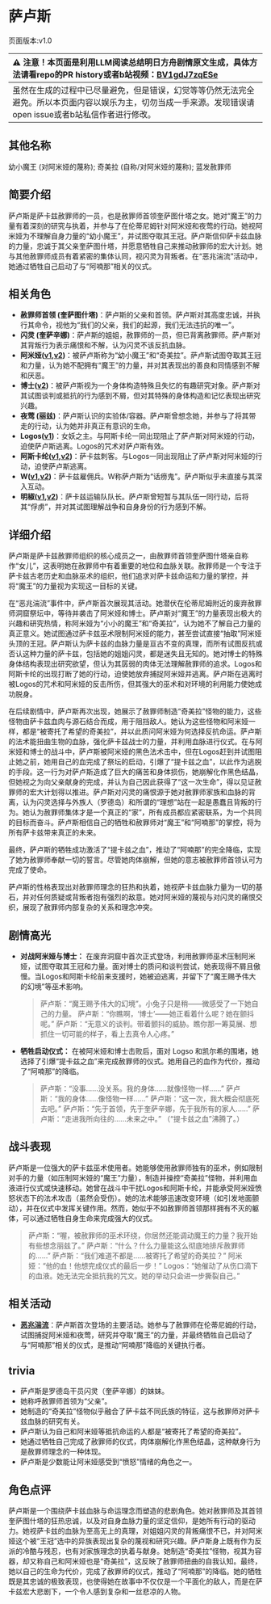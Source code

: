 # 萨卢斯
页面版本:v1.0
 

| :warning: 注意！本页面是利用LLM阅读总结明日方舟剧情原文生成，具体方法请看repo的PR history或者b站视频：[BV1gdJ7zqESe](https://www.bilibili.com/video/BV1gdJ7zqESe/)         |
|:----------------------------|
| 虽然在生成的过程中已尽量避免，但是错误，幻觉等等仍然无法完全避免。所以本页面内容以娱乐为主，切勿当成一手来源。发现错误请open issue或者b站私信作者进行修改。|



## 其他名称
幼小魔王 (对阿米娅的蔑称); 奇美拉 (自称/对阿米娅的蔑称); 蓝发赦罪师
## 简要介绍
萨卢斯是萨卡兹赦罪师的一员，也是赦罪师首领奎萨图什塔之女。她对“魔王”的力量有着深刻的研究与执着，并参与了在伦蒂尼姆针对阿米娅和夜莺的行动。她视阿米娅为不理解自身力量的“幼小魔王”，并试图夺取其王冠。萨卢斯信仰萨卡兹血脉的力量，忠诚于其父亲奎萨图什塔，并愿意牺牲自己来推动赦罪师的宏大计划。她与其他赦罪师成员有着紧密的集体认同，视闪灵为背叛者。在“恶兆湍流”活动中，她通过牺牲自己启动了与“阿喃那”相关的仪式。
## 相关角色
-   **赦罪师首领 (奎萨图什塔)**：萨卢斯的父亲和首领。萨卢斯对其高度忠诚，并执行其命令，视他为“我们的父亲，我们的起源，我们无法违抗的唯一”。
-   **闪灵 (奎萨辛娜)**：萨卢斯的姐姐，赦罪师的一员，但已背离赦罪师。萨卢斯对其背叛行为表示痛恨和不解，认为闪灵不该反抗血脉。
-   **阿米娅([v1](char_002_amiya.md),[v2](../char_v3/char_002_amiya.md))**：被萨卢斯称为“幼小魔王”和“奇美拉”。萨卢斯试图夺取其王冠和力量，认为她不配拥有“魔王”的力量，并对其表现出的善良和同情感到不解和厌恶。
-   **博士([v2](../char_v3/extended_char_bo_shi.md))**：被萨卢斯视为一个身体构造特殊且失忆的有趣研究对象。萨卢斯对其试图谈判或抵抗的行为感到不屑，但对其特殊的身体构造和记忆表现出研究兴趣。
-   **夜莺 (丽兹)**：萨卢斯认识的实验体/容器。萨卢斯曾想念她，并参与了将其带走的行动，认为她并非真正有意识的生命。
-   **Logos([v1](extended_char_Logos.md))**：女妖之主。与阿斯卡纶一同出现阻止了萨卢斯对阿米娅的行动，迫使萨卢斯逃离。Logos的咒术对萨卢斯有效。
-   **阿斯卡纶([v1](char_4132_ascln.md),[v2](../char_v3/char_4132_ascln.md))**：萨卡兹刺客。与Logos一同出现阻止了萨卢斯对阿米娅的行动，迫使萨卢斯逃离。
-   **W([v1](char_113_cqbw.md),[v2](../char_v3/char_113_cqbw.md))**：萨卡兹雇佣兵。W称萨卢斯为“话痨鬼”。萨卢斯似乎未直接与其深入互动。
-   **明椒([v1](char_4071_peper.md),[v2](../char_v3/char_4071_peper.md))**：萨卡兹运输队队长。萨卢斯曾短暂与其队伍一同行动，后将其“俘虏”，并对其试图理解战争和自身身份的行为感到不解。
## 详细介绍
萨卢斯是萨卡兹赦罪师组织的核心成员之一，由赦罪师首领奎萨图什塔亲自称作“女儿”，这表明她在赦罪师中有着重要的地位和血脉关联。赦罪师是一个专注于萨卡兹古老历史和血脉巫术的组织，他们追求对萨卡兹命运和力量的掌控，并将“魔王”的力量视为实现这一目标的关键。

在“恶兆湍流”事件中，萨卢斯首次展现其活动。她潜伏在伦蒂尼姆附近的废弃赦罪师洞窟祭坛中，等待并袭击了阿米娅和博士。萨卢斯对“魔王”的力量表现出极大的兴趣和研究热情，称阿米娅为“小小的魔王”和“奇美拉”，认为她不了解自己力量的真正意义。她试图通过萨卡兹巫术限制阿米娅的能力，甚至尝试直接“抽取”阿米娅头顶的王冠。萨卢斯认为萨卡兹的血脉力量是亘古不变的真理，而所有试图反抗或否认这种力量的萨卡兹，包括她的姐姐闪灵，都是迷失且无知的。她对博士的特殊身体结构表现出研究欲望，但认为其孱弱的肉体无法理解赦罪师的追求。Logos和阿斯卡纶的出现打断了她的行动，迫使她放弃捕捉阿米娅并逃离。萨卢斯在逃离时被Logos的咒术和阿米娅的反击所伤，但其强大的巫术和对环境的利用能力使她成功脱身。

在后续剧情中，萨卢斯再次出现，她展示了赦罪师制造“奇美拉”怪物的能力，这些怪物由萨卡兹血肉与源石结合而成，用于阻挡敌人。她认为这些怪物和阿米娅一样，都是“被寄托了希望的奇美拉”，并以此质问阿米娅为何选择反抗命运。萨卢斯的法术能扭曲生物的血脉，强化萨卡兹战士的力量，并利用血脉进行仪式。在与阿米娅和博士的战斗中，萨卢斯被阿米娅的黑色法术击中，但在Logos赶到并试图阻止她之前，她用自己的血完成了祭坛的启动，引爆了“提卡兹之血”，以此作为逃脱的手段。这一行为对萨卢斯造成了巨大的痛苦和身体损伤，她崩解化作黑色结晶，但她视之为向父亲献身的完成，并认为自己因此获得了“这一次生命”，得以见证赦罪师的宏大计划得以推进。萨卢斯对闪灵的痛恨源于她对赦罪师家族和血脉的背离，认为闪灵选择与外族人（罗德岛）和所谓的“理想”站在一起是愚蠢且背叛的行为。她认为赦罪师集体才是一个真正的“家”，所有成员都应紧密联系，为一个共同的目标而奋斗。萨卢斯相信自己的牺牲和赦罪师对“魔王”和“阿喃那”的掌控，将为所有萨卡兹带来真正的未来。

最终，萨卢斯的牺牲成功激活了“提卡兹之血”，推动了“阿喃那”的完全降临，实现了她为赦罪师奉献一切的誓言。尽管她肉体崩解，但她的意志被赦罪师首领认可为完成了使命。

萨卢斯的性格表现出对赦罪师理念的狂热和执着，她视萨卡兹血脉力量为一切的基石，并对任何质疑或背叛者抱有强烈的敌意。她对阿米娅的蔑视与对闪灵的痛恨交织，展现了赦罪师内部复杂的关系和理念冲突。
## 剧情高光
*   **对战阿米娅与博士：** 在废弃洞窟中首次正式登场，利用赦罪师巫术压制阿米娅，试图夺取其王冠和力量。面对博士的质问和谈判尝试，她表现得不屑且傲慢。当Logos和阿斯卡纶前来支援时，她被迫逃离，并留下了“魔王赐予伟大的幻境”等巫术影响。
    > 萨卢斯：“魔王赐予伟大的幻境”。小兔子只是稍——微感受了一下她自己的力量。
    > 萨卢斯：“你瞧啊，‘博士’——她正看着什么呢？她在颤抖呢。”
    > 萨卢斯：“无意义的谈判。带着颤抖的威胁。瞧你那一筹莫展、想抓住一切可能的样子，看上去真令人心疼。”
*   **牺牲启动仪式：** 在被阿米娅和博士击败后，面对 Logso 和凯尔希的围堵，她选择了引爆“提卡兹之血”来完成赦罪师的仪式。她用自己的血作为代价，推动了“阿喃那”的降临。
    > 萨卢斯：“没事......没关系。我的身体......就像怪物一样......”
    > 萨卢斯：“我的身体......像怪物一样......”
    > 萨卢斯：“这一次，我大概会彻底死去吧。”
    > 萨卢斯：“先于首领，先于奎萨辛娜，先于我所有的家人......”
    > 萨卢斯：“走进我所向往的......未来之中。”
    > （“提卡兹之血”沸腾了。）
## 战斗表现
萨卢斯是一位强大的萨卡兹巫术使用者。她能够使用赦罪师独有的巫术，例如限制对手的力量（如压制阿米娅的“魔王”力量），制造并操控“奇美拉”怪物，并利用血液进行仪式或快速移动。她曾在战斗中干扰Logos和阿斯卡纶，并能承受阿米娅愤怒状态下的法术攻击（虽然会受伤）。她的法术能够迅速改变环境（如引发地面颤动），并在仪式中发挥关键作用。然而，她似乎不如赦罪师首领那样拥有不灭的躯体，可以通过牺牲自身生命来完成强大的仪式。
> 萨卢斯：“喔，被赦罪师的巫术环绕，你居然还能调动魔王的力量？我开始有些想念丽兹了。”
> 萨卢斯：“什么？什么力量能这么彻底地排斥赦罪师的......”
> 萨卢斯：“我们难道不都是......被寄托了希望的奇美拉？”
> 阿米娅：“他的血！他想完成仪式的最后一步！”
> Logos：“她催动了从伤口滴下的血液。她无法完全抵抗我的咒文。她的举动只会进一步撕裂自己。”
## 相关活动
-   **[恶兆湍流](../stories/main_13.md)**：萨卢斯首次登场的主要活动。她参与了赦罪师在伦蒂尼姆的行动，试图捕捉阿米娅和夜莺，研究并夺取“魔王”的力量，并最终牺牲自己启动了与“阿喃那”相关的仪式，是推动“阿喃那”降临的关键执行者。
## trivia
*   萨卢斯是罗德岛干员闪灵（奎萨辛娜）的妹妹。
*   她称呼赦罪师首领为“父亲”。
*   她制造的“奇美拉”怪物似乎融合了萨卡兹不同氏族的特征，这与赦罪师对萨卡兹血脉的研究有关。
*   萨卢斯认为自己和阿米娅等抵抗命运的人都是“被寄托了希望的奇美拉”。
*   她通过牺牲自己完成了赦罪师的仪式，肉体崩解化作黑色结晶，这种献身行为是赦罪师理念的一种体现。
*   萨卢斯是少数能让阿米娅感受到“愤怒”情绪的角色之一。
## 角色点评
萨卢斯是一个围绕萨卡兹血脉与命运理念而塑造的悲剧角色。她对赦罪师及其首领奎萨图什塔的狂热忠诚，以及对自身血脉力量的坚定信仰，是她所有行动的驱动力。她视萨卡兹的血脉为至高无上的真理，对姐姐闪灵的背叛痛恨不已，并对阿米娅这个被“王冠”选中的异族表现出复杂的蔑视和研究兴趣。萨卢斯身上既有作为反派的冷酷与残忍，也有对家族理念的执着与献身。她制造“奇美拉”怪物，视其为容器，却又称自己和阿米娅也是“奇美拉”，这反映了赦罪师扭曲的自我认知。最终，她以自己的生命为代价，完成了赦罪师的仪式，推动了“阿喃那”的降临。她的牺牲既是其忠诚的极致表现，也使得她在故事中不仅仅是一个平面化的敌人，而是在萨卡兹宏大悲剧下，一个令人感到复杂和一丝悲凉的人物。
